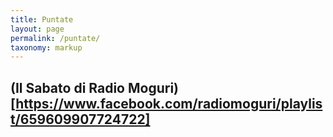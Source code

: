 ```yaml
---
title: Puntate
layout: page
permalink: /puntate/
taxonomy: markup
---
```


## (Il Sabato di Radio Moguri)[https://www.facebook.com/radiomoguri/playlist/659609907724722]
